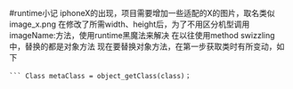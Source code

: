 #runtime小记
  iphoneX的出现，项目需要增加一些适配的X的图片，取名类似image_x.png
  在修改了所需width、height后，为了不用区分机型调用imageName:方法，使用runtime黑魔法来解决
    在以往使用method swizzling 中，替换的都是对象方法
    现在要替换对象方法，在第一步获取类时有所变动，如下
    
    ``` Class metaClass = object_getClass(class)；
